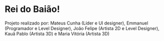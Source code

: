 # Rei do Baião!

Projeto realizado por: Mateus Cunha (Líder e UI designer), Emmanuel (Programador e Level Designer), João Felipe (Artista 2D e Level Designer), Kauã Pablo (Artista 3D) e Maria Vitória (Artista 3D)
